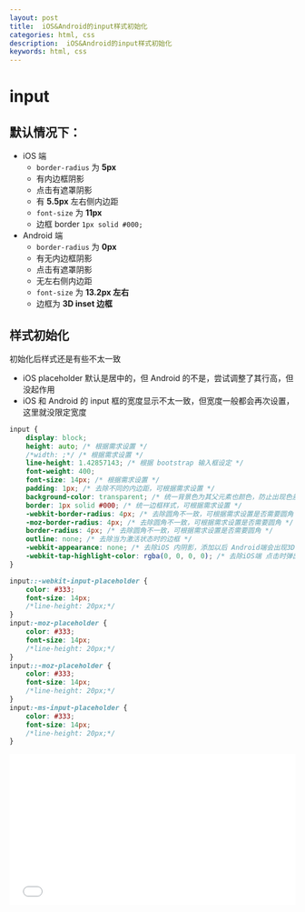 ```yaml
---
layout: post
title:  iOS&Android的input样式初始化
categories: html, css
description:  iOS&Android的input样式初始化
keywords: html, css
---
```


# input

## 默认情况下：

- iOS 端
  - `border-radius` 为 **5px**
  - 有内边框阴影
  - 点击有遮罩阴影
  - 有 **5.5px** 左右侧内边距
  - `font-size` 为 **11px**
  - 边框 border `1px solid #000;`
- Android 端
  - `border-radius` 为 **0px**
  - 有无内边框阴影
  - 点击有遮罩阴影
  - 无左右侧内边距
  - `font-size` 为 **13.2px 左右**
  - 边框为 **3D inset 边框**

## 样式初始化

初始化后样式还是有些不太一致

- iOS placeholder 默认是居中的，但 Android 的不是，尝试调整了其行高，但没起作用
- iOS 和 Android 的 input 框的宽度显示不太一致，但宽度一般都会再次设置，这里就没限定宽度

```css
input {
    display: block;
    height: auto; /* 根据需求设置 */
    /*width: ;*/ /* 根据需求设置 */
    line-height: 1.42857143; /* 根据 bootstrap 输入框设定 */
    font-weight: 400;
    font-size: 14px; /* 根据需求设置 */
    padding: 1px; /* 去除不同的内边距，可根据需求设置 */
    background-color: transparent; /* 统一背景色为其父元素也颜色，防止出现色差 */
    border: 1px solid #000; /* 统一边框样式，可根据需求设置 */
    -webkit-border-radius: 4px; /* 去除圆角不一致，可根据需求设置是否需要圆角 */
    -moz-border-radius: 4px; /* 去除圆角不一致，可根据需求设置是否需要圆角 */
    border-radius: 4px; /* 去除圆角不一致，可根据需求设置是否需要圆角 */
    outline: none; /* 去除当为激活状态时的边框 */
    -webkit-appearance: none; /* 去除iOS 内阴影，添加以后 Android端会出现3D内阴影，但去除了输入框为焦点状态是的背景音影 */
    -webkit-tap-highlight-color: rgba(0, 0, 0, 0); /* 去除iOS端 点击时弹出的一下遮罩阴影*/
}

input::-webkit-input-placeholder {
    color: #333;
    font-size: 14px;
    /*line-height: 20px;*/
}
input:-moz-placeholder {
    color: #333;
    font-size: 14px;
    /*line-height: 20px;*/
}
input::-moz-placeholder {
    color: #333;
    font-size: 14px;
    /*line-height: 20px;*/
}
input:-ms-input-placeholder {
    color: #333;
    font-size: 14px;
    /*line-height: 20px;*/
}
```

<iframe height='265' scrolling='no' title='iOS&Android的input样式初始化' src='//codepen.io/yhb-flydream/embed/XBoqZd/?height=265&theme-id=0&default-tab=css,result&embed-version=2' frameborder='no' allowtransparency='true' allowfullscreen='true' style='width: 100%;'>See the Pen <a href='https://codepen.io/yhb-flydream/pen/XBoqZd/'>iOS&Android的input样式初始化</a> by Elan Bin (<a href='https://codepen.io/yhb-flydream'>@yhb-flydream</a>) on <a href='https://codepen.io'>CodePen</a>.
</iframe>